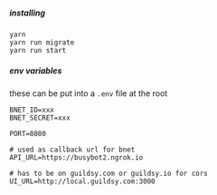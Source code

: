 ##### installing

```
yarn
yarn run migrate
yarn run start
```


##### env variables
these can be put into a `.env` file at the root

```
BNET_ID=xxx
BNET_SECRET=xxx

PORT=8080

# used as callback url for bnet
API_URL=https://busybot2.ngrok.io

# has to be on guildsy.com or guildsy.io for cors
UI_URL=http://local.guildsy.com:3000
```